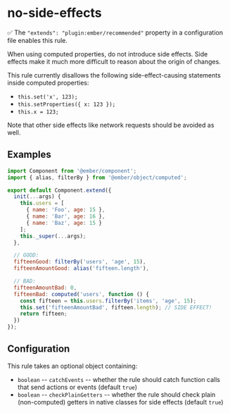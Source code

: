# no-side-effects

:white_check_mark: The `"extends": "plugin:ember/recommended"` property in a configuration file enables this rule.

When using computed properties, do not introduce side effects. Side effects make it much more difficult to reason about the origin of changes.

This rule currently disallows the following side-effect-causing statements inside computed properties:

* `this.set('x', 123);`
* `this.setProperties({ x: 123 });`
* `this.x = 123;`

Note that other side effects like network requests should be avoided as well.

## Examples

```javascript
import Component from '@ember/component';
import { alias, filterBy } from '@ember/object/computed';

export default Component.extend({
  init(...args) {
    this.users = [
      { name: 'Foo', age: 15 },
      { name: 'Bar', age: 16 },
      { name: 'Baz', age: 15 }
    ];
    this._super(...args);
  },

  // GOOD:
  fifteenGood: filterBy('users', 'age', 15),
  fifteenAmountGood: alias('fifteen.length'),

  // BAD:
  fifteenAmountBad: 0,
  fifteenBad: computed('users', function () {
    const fifteen = this.users.filterBy('items', 'age', 15);
    this.set('fifteenAmountBad', fifteen.length); // SIDE EFFECT!
    return fifteen;
  })
});
```

## Configuration

This rule takes an optional object containing:

* `boolean` -- `catchEvents` -- whether the rule should catch function calls that send actions or events (default `true`)
* `boolean` -- `checkPlainGetters` -- whether the rule should check plain (non-computed) getters in native classes for side effects (default `true`)
